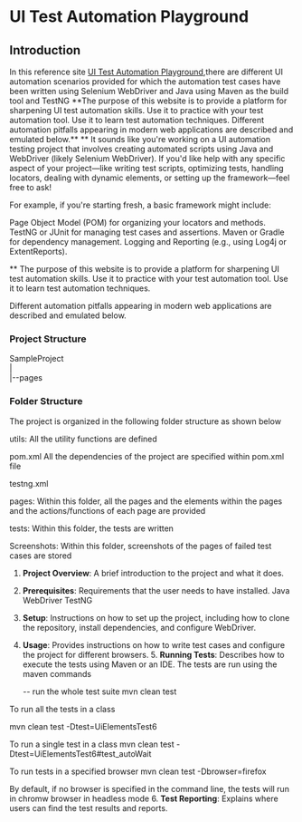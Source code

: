 <h1>UI Test Automation Playground</h1>
<h2>Introduction</h2>
In this reference site <a href="http://uitestingplayground.com/">UI Test Automation 
Playground</a>,there are different UI automation scenarios provided for which the automation 
test cases have been written using Selenium WebDriver and Java using Maven as the build tool and 
TestNG  
**The purpose of this website is to provide a platform for sharpening UI test automation 
skills. 
Use it to practice with your test automation tool. Use it to learn test automation techniques.
Different automation pitfalls appearing in modern web applications are described and emulated 
below.**
**
It sounds like you're working on a UI automation testing project that involves creating automated scripts using Java and WebDriver (likely Selenium WebDriver). If you'd like help with any specific aspect of your project—like writing test scripts, optimizing tests, handling locators, dealing with dynamic elements, or setting up the framework—feel free to ask!

For example, if you're starting fresh, a basic framework might include:

Page Object Model (POM) for organizing your locators and methods.
TestNG or JUnit for managing test cases and assertions.
Maven or Gradle for dependency management.
Logging and Reporting (e.g., using Log4j or ExtentReports).

**
The purpose of this website is to provide a platform for sharpening UI test automation skills.
Use it to practice with your test automation tool. Use it to learn test automation techniques.

Different automation pitfalls appearing in modern web applications are described and emulated below.

<h3>Project Structure</h3>

SampleProject<br>
|<br>
|--pages
<h3>Folder Structure</h3>
The project is organized in the following folder structure as shown below

utils:
All the utility functions are defined

pom.xml
All the dependencies of the project are specified within pom.xml file

testng.xml

pages: 
Within this folder, all the pages and the elements within the pages and the actions/functions of 
each page are provided

tests:
Within this folder, the tests are written 

Screenshots:
Within this folder, screenshots of the pages of failed test cases are stored 



1. **Project Overview**: A brief introduction to the project and what it does.
2. **Prerequisites**: Requirements that the user needs to have installed.
     Java
     WebDriver
     TestNG
3. **Setup**: Instructions on how to set up the project, including how to clone the repository,
   install dependencies, and configure WebDriver.
4. **Usage**: Provides instructions on how to write test cases and configure the project for
   different browsers.
   5. **Running Tests**: Describes how to execute the tests using Maven or an IDE.
      The tests are run using the maven commands
   
      -- run the whole test suite
             mvn clean test

To run all the tests in a class

   mvn clean test -Dtest=UiElementsTest6 
   
To run a single test in a class
   mvn clean test -Dtest=UiElementsTest6#test_autoWait

To run tests in a specified browser
   mvn clean test -Dbrowser=firefox

   By default, if no browser is specified in the command line, the tests will run in chromw
   browser in headless mode
6. **Test Reporting**: Explains where users can find the test results and reports.